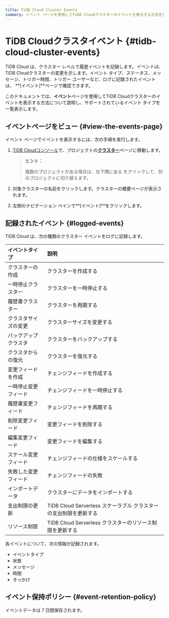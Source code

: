 ```yaml
---
title: TiDB Cloud Cluster Events
summary: イベント ページを使用してTiDB Cloudクラスターのイベントを表示する方法を学習します。
---
```


# TiDB Cloudクラスタイベント {#tidb-cloud-cluster-events}

TiDB Cloud は、クラスター レベルで履歴イベントを記録します。*イベントは*、 TiDB Cloudクラスターの変更を示します。イベント タイプ、ステータス、メッセージ、トリガー時間、トリガー ユーザーなど、ログに記録されたイベントは、 **[イベント]**ページで確認できます。

このドキュメントでは、**イベント**ページを使用してTiDB Cloudクラスターのイベントを表示する方法について説明し、サポートされているイベント タイプを一覧表示します。

## イベントページをビュー {#view-the-events-page}

イベント ページでイベントを表示するには、次の手順を実行します。

1.  [TiDB Cloudコンソール](https://tidbcloud.com/)で、プロジェクトの[**クラスター**](https://tidbcloud.com/console/clusters)ページに移動します。

    > **ヒント：**
    >
    > 複数のプロジェクトがある場合は、<mdsvgicon name="icon-left-projects">左下隅にある をクリックして、別のプロジェクトに切り替えます。</mdsvgicon>

2.  対象クラスターの名前をクリックします。クラスターの概要ページが表示されます。

3.  左側のナビゲーション ペインで**[イベント]**をクリックします。

## 記録されたイベント {#logged-events}

TiDB Cloud は、次の種類のクラスター イベントをログに記録します。

| イベントタイプ    | 説明                                           |
| :--------- | :------------------------------------------- |
| クラスターの作成   | クラスターを作成する                                   |
| 一時停止クラスター  | クラスターを一時停止する                                 |
| 履歴書クラスター   | クラスターを再開する                                   |
| クラスタサイズの変更 | クラスターサイズを変更する                                |
| バックアップクラスタ | クラスターをバックアップする                               |
| クラスタからの復元  | クラスターを復元する                                   |
| 変更フィードを作成  | チェンジフィードを作成する                                |
| 一時停止変更フィード | チェンジフィードを一時停止する                              |
| 履歴書変更フィード  | チェンジフィードを再開する                                |
| 削除変更フィード   | 変更フィードを削除する                                  |
| 編集変更フィード   | 変更フィードを編集する                                  |
| スケール変更フィード | チェンジフィードの仕様をスケールする                           |
| 失敗した変更フィード | チェンジフィードの失敗                                  |
| インポートデータ   | クラスターにデータをインポートする                            |
| 支出制限の更新    | TiDB Cloud Serverless スケーラブル クラスターの支出制限を更新する |
| リソース制限     | TiDB Cloud Serverless クラスターのリソース制限を更新する      |

各イベントについて、次の情報が記録されます。

-   イベントタイプ
-   状態
-   メッセージ
-   時間
-   きっかけ

## イベント保持ポリシー {#event-retention-policy}

イベントデータは 7 日間保存されます。
